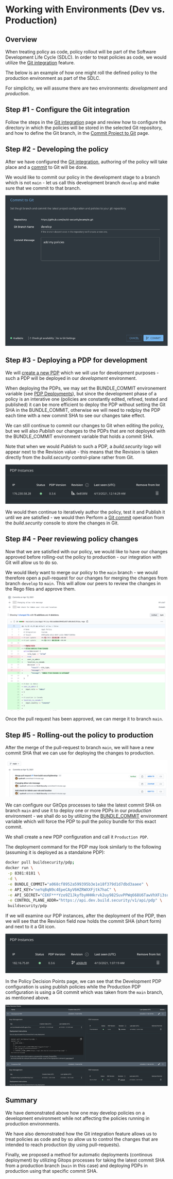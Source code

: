 # Working with Environments \(Dev vs. Production\)

## Overview

When treating policy as code, policy rollout will be part of the Software Development Life Cycle \(SDLC\). In order to treat policies as code, we would utilize the [Git integration](project-settings/git-integration-settings.md) feature.

The below is an example of how one might roll the defined policy to the production environment as part of the SDLC.

For simplicity, we will assume there are two environments: _development_ and _production_.

## Step \#1 - Configure the Git integration

Follow the steps in the [Git integration](project-settings/git-integration-settings.md) page and review how to configure the directory in which the policies will be stored in the selected Git repository, and how to define the Git branch, in the [Commit Project to Git](projects/commit-project-to-git.md) page.

## Step \#2 - Developing the policy

After we have configured the [Git integration](project-settings/git-integration-settings.md), authoring of the policy will take place and a [commit](projects/commit-project-to-git.md) to Git will be done.

We would like to commit our policy in the development stage to a branch which is not `main` - let us call this development branch `develop` and make sure that we commit to that branch.

![commit to development branch image](.gitbook/assets/commit-to-dev-branch.png)

## Step \#3 - Deploying a PDP for development

We will [create a new PDP](policy-decision-points-pdp/creating-a-new-pdp-configuration.md) which we will use for development purposes - such a PDP will be deployed in our _development_ environment.

When deploying the PDPs, we may set the BUNDLE\_COMMIT environement variable \(see [PDP Deployments](policy-decision-points-pdp/pdp-deployments/#environment-variables.md)\), but since the development phase of a policy is an interative one \(policies are constantly edited, refined, tested and published\) it can be more efficient to deploy the PDP without setting the Git SHA in the BUNDLE\_COMMIT, otherwise we will need to redploy the PDP each time with a new commit SHA to see our changes take effect.

We can still continue to commit our changes to Git when editing the policy, but we will also _Publish_ our changes to the PDPs that are not deployed with the BUNDLE\_COMMIT environment variable that holds a commit SHA.

Note that when we would _Publish_ to such a PDP, a _build.security_ logo will appear next to the Revision value - this means that the Revision is taken directly from the _build.security_ control-plane rather from Git.

![PDP revision of a directly publish policy](.gitbook/assets/pdp-instance-no-sha.png)

We would then continue to iteratively author the policy, test it and Publish it until we are satisfied - we would then Perform a [Git commit](https://github.com/build-security/docs/tree/464feb65ba41ad416039af8c2ae4f3ad634e97a3/.gitbook/assets/commit-to-dev-branch.png) operation from the _build.security_ console to store the changes in Git.

## Step \#4 - Peer reviewing policy changes

Now that we are satisfied with our policy, we would like to have our changes approved before rolling-out the policy to production - our integration with Git will allow us to do so.

We would likely want to merge our policy to the `main` branch - we would therefore open a pull-request for our changes for merging the changes from branch `develop` to `main`. This will allow our peers to review the changes in the Rego files and approve them.

![Pull request example for policy changes on Git](.gitbook/assets/policy-pull-request.png)

Once the pull request has been approved, we can merge it to branch `main`.

## Step \#5 - Rolling-out the policy to production

After the merge of the pull-request to branch `main`, we will have a new commit SHA that we can use for deploying the changes to production.

![Commit SHA in main](.gitbook/assets/policy-pr-commits.png)

We can configure our GitOps processes to take the latest commit SHA on branch `main` and use it to deploy one or more PDPs in our _production_ environment - we shall do so by utilizing the [BUNDLE\_COMMIT](policy-decision-points-pdp/pdp-deployments/#environment-variables) environment variable which will force the PDP to pull the policy bundle for this exact commit.

We shall create a new PDP configuration and call it `Production PDP`.

The deployment command for the PDP may look similarly to the following \(assuming it is deployed as a standalone PDP\):

```bash
docker pull buildsecurity/pdp;  
docker run \
 -p 8381:8181 \
 -d \
 -e BUNDLE_COMMIT="a068cf8952a599395b3e1e18f379d1d7dbd3aaee" \
 -e API_KEY="neYqBqN9c4EpeCAyV6HZRWXXFjtk7haC" \
 -e API_SECRET="CEKF***Yzo9Z1JkyfbyHHHkrvk2uy982SuvPPWq668U6TawVhXFi3sumNgWK9Vj8" \
 -e CONTROL_PLANE_ADDR="https://api.dev.build.security/v1/api/pdp" \ 
 buildsecurity/pdp
```

If we will examine our PDP instances, after the deployment of the PDP, then we will see that the Revision field now holds the commit SHA \(short form\) and next to it a Git icon.

![PDP instance with Git revision](.gitbook/assets/pdp-instance-with-sha.png)

In the Policy Decision Points page, we can see that the Development PDP configuration is using publish policies while the Production PDP configuration is using a Git commit which was taken from the `main` branch, as mentioned above.

![PDP production and developement revisions](.gitbook/assets/pdp-instance-prod-dev.png)

## Summary

We have demonstrated above how one may develop policies on a development environment while not affecting the policies running in production environments.

We have also demonstrated how the Git integration feature allows us to treat policies as code and by so allow us to control the changes that are intended to reach production \(by using pull-requests\).

Finally, we proposed a method for automatic deployments \(continous deployment\) by utilizing Gitops processes for taking the latest commit SHA from a production branch \(`main` in this case\) and deploying PDPs in production using that specific commit SHA.

